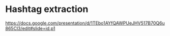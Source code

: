 # Hashtag extraction

https://docs.google.com/presentation/d/1TEbo1AYfQAWPUeJHV517B70Q6u865Cl3/edit#slide=id.p1
